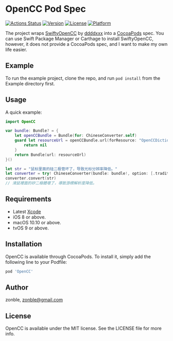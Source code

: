 # OpenCC Pod Spec

[![Actions Status](https://github.com/zonble/OpenCC/workflows/Build/badge.svg)](https://github.com/zonble/OpenCC/actions)
[![Version](https://img.shields.io/cocoapods/v/OpenCC.svg?style=flat)](https://cocoapods.org/pods/OpenCC)
[![License](https://img.shields.io/cocoapods/l/OpenCC.svg?style=flat)](https://cocoapods.org/pods/OpenCC)
[![Platform](https://img.shields.io/cocoapods/p/OpenCC.svg?style=flat)](https://cocoapods.org/pods/OpenCC)

The project wraps [SwiftyOpenCC](https://github.com/ddddxxx/SwiftyOpenCC) by
[ddddxxx](https://github.com/ddddxxx) into a [CocoaPods](https://cocoapods.org)
spec. You can use Swift Package Manager or Carthage to install SwiftyOpenCC,
however, it does not provide a CocoaPods spec, and I want to make my own life
easier.

## Example

To run the example project, clone the repo, and run `pod install` from the
Example directory first.

## Usage

A quick example:

```swift
import OpenCC

var bundle: Bundle? = {
    let openCCBundle = Bundle(for: ChineseConverter.self)
    guard let resourceUrl = openCCBundle.url(forResource: "OpenCCDictionary", withExtension: "bundle") else {
        return nil
    }
    return Bundle(url: resourceUrl)
}()

let str = "鼠标里面的硅二极管坏了，导致光标分辨率降低。"
let converter = try! ChineseConverter(bundle: bundle!, option: [.traditionalize, .TWStandard, .TWIdiom])
converter.convert(str)
// 滑鼠裡面的矽二極體壞了，導致游標解析度降低。
```

## Requirements

- Latest [Xcode](https://developer.apple.com/xcode/)
- iOS 8 or above.
- macOS 10.10 or above.
- tvOS 9 or above.

## Installation

OpenCC is available through CocoaPods. To install it, simply add the following
line to your Podfile:

```ruby
pod 'OpenCC'
```

## Author

zonble, zonble@gmail.com

## License

OpenCC is available under the MIT license. See the LICENSE file for more info.
